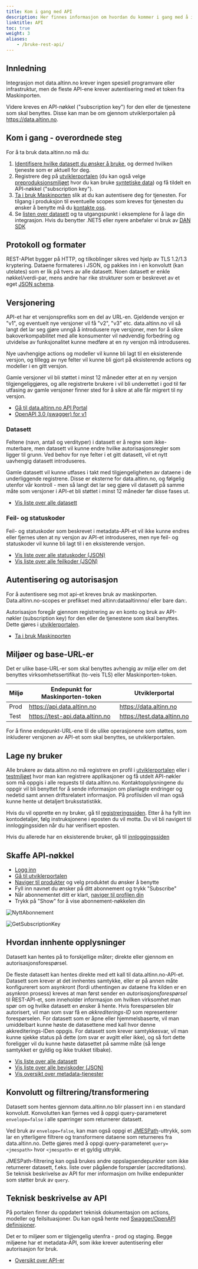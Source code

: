 ```yaml
---
title: Kom i gang med API
description: Her finnes informasjon om hvordan du kommer i gang med å integrere ditt system med data.altinn.no (DAN).
linktitle: API
toc: true
weight: 3
aliases: 
    - /bruke-rest-api/
---
```



## Innledning

Integrasjon mot data.altinn.no krever ingen spesiell programvare eller infrastruktur, men de fleste API-ene krever autentisering med et token fra Maskinporten. 

Videre kreves en API-nøkkel ("subscription key") for den eller de tjenestene som skal benyttes. Disse kan man be om gjennom utviklerportalen på https://data.altinn.no.

## Kom i gang - overordnede steg

For å ta bruk data.altinn.no må du:

1. [Identifisere hvilke datasett du ønsker å bruke](/datasett/), og dermed hvilken tjeneste som er aktuell for deg.
2. Registrere deg på [utviklerportalen](https://data.altinn.no) (du kan også velge [preproduksjonsmiljøet](https://test.data.altinn.no) hvor du kan bruke [syntetiske data](../testing)) og få tildelt en API-nøkkel ("subscription key").
3. [Ta i bruk Maskinporten](/api/#autentisering-og-autorisasjon) slik at du kan autentisere deg for tjenesten. For tilgang i produksjon til eventuelle scopes som kreves for tjenesten du ønsker å benytte må du [kontakte oss](mailto:dan@altinn.no).
4. Se [listen over datasett](/datasett/) og ta utgangspunkt i eksemplene for å lage din integrasjon. Hvis du benytter .NET5 eller nyere anbefaler vi bruk av [DAN SDK](https://github.com/Altinn/altinn-apiclient-dan)

## Protokoll og formater

REST-APIet bygger på HTTP, og tilkoblinger sikres ved hjelp av TLS 1.2/1.3 kryptering. Dataene formateres i JSON, og pakkes inn i en konvolutt (kan utelates) som er lik på tvers av alle datasett. Noen datasett er enkle nøkkel/verdi-par, mens andre har rike strukturer som er beskrevet av et eget [JSON schema](https://json-schema.org/). 

## Versjonering

API-et har et versjonsprefiks som en del av URL-en. Gjeldende versjon er "v1", og eventuelt nye versjoner vil få "v2", "v3" etc. data.altinn.no vil så langt det lar seg gjøre unngå å introdusere nye versjoner, men for å sikre bakoverkompabilitet med alle konsumenter vil nødvendig forbedring og utvidelse av funksjonalitet kunne medføre at en ny versjon må introduseres.

Nye uavhengige actions og modeller vil kunne bli lagt til en eksisterende versjon, og tillegg av nye felter vil kunne bli gjort på eksisterende actions og modeller i en gitt versjon.

Gamle versjoner vil bli støttet i minst 12 måneder etter at en ny versjon tilgjengeliggjøres, og alle registrerte brukere i vil bli underrettet i god til før utfasing av gamle versjoner finner sted for å sikre at alle får migrert til ny versjon.

* [Gå til data.altinn.no API Portal](https://data.altinn.no/)
* [OpenAPI 3.0 (swagger) for v1](https://api.data.altinn.no/v1/public/metadata/oas/json)

### Datasett

Feltene (navn, antall og verdityper) i datasett er å regne som ikke-muterbare, men datasett vil kunne endre hvilke autorisasjonsregler som ligger til grunn. Ved behov for nye felter i et gitt datasett, vil et nytt uavhengig datasett introduseres.

Gamle datasett vil kunne utfases i takt med tilgjengeligheten av dataene i de underliggende registrene. Disse er  eksterne for data.altinn.no, og følgelig utenfor vår kontroll - men så langt det lar seg gjøre vil datasett på samme måte som versjoner i API-et bli støttet i minst 12 måneder før disse fases ut.

* [Vis liste over alle datasett](/beviskoder/)

### Feil- og statuskoder

Feil- og statuskoder som beskrevet i metadata-API-et vil ikke kunne endres eller fjernes uten at ny versjon av API-et introduseres, men nye feil- og statuskoder vil kunne bli lagt til i en eksisterende versjon.

* [Vis liste over alle statuskoder (JSON)](https://api.data.altinn.no/v1/public/metadata/statuscodes)
* [Vis liste over alle feilkoder (JSON)](https://api.data.altinn.no/v1/public/metadata/errorcodes)

## Autentisering og autorisasjon

For å autentisere seg mot api-et kreves bruk av maskinporten. Data.altinn.no-scopes er prefikset med altinn:dataaltinnno/ eller bare dan:.

Autorisasjon foregår gjennom registrering av en konto og bruk av API-nøkler (subscription key) for den eller de tjenestene som skal benyttes. Dette gjøres i [utviklerportalen](https://data.altinn.no/).

* [Ta i bruk Maskinporten](https://samarbeid.digdir.no/maskinporten/ta-i-bruk-maskinporten/97)

## Miljøer og base-URL-er

Det er ulike base-URL-er som skal benyttes avhengig av miljø eller om det benyttes virksomhetssertifikat (to-veis TLS) eller Maskinporten-token.

| Miljø | Endepunkt for Maskinporten-token | Utviklerportal              |
| ----- | -------------------------------- | --------------------------- |
| Prod  | https://api.data.altinn.no       | https://data.altinn.no      |
| Test  | https://test-api.data.altinn.no  | https://test.data.altinn.no |

For å finne endepunkt-URL-ene til de ulike operasjonene som støttes, som inkluderer versjonen av API-et som skal benyttes, se utviklerportalen.

## Lage ny bruker

Alle brukere av data.altinn.no må registrere en profil i [utviklerportalen](https://data.altinn.no/) eller i [testmiljøet](https://test.data.altinn.no) hvor man kan registrere applikasjoner og få utdelt API-nøkler som må oppgis i alle requests til data.altinn.no. Kontaktopplysningene du oppgir vil bli benyttet for å sende informasjon om planlagte endringer og nedetid samt annen driftsrelatert informasjon. På profilsiden vil man også kunne hente ut detaljert bruksstatistikk.

Hvis du vil opprette en ny bruker, gå til [registreringssiden](https://data.altinn.no/signup). Etter å ha fyllt inn kontodetaljer, følg instruksjonene i eposten du vil motta. Du vil bli navigert til innloggingssiden når du har verifisert eposten.

Hvis du allerede har en eksisterende bruker, gå til [innloggingssiden](https://data.altinn.no/signin) 
## Skaffe API-nøkkel

* [Logg inn](https://data.altinn.no/signin)
* [Gå til utviklerportalen](https://data.altinn.no/)
* [Naviger til produkter](https://data.altinn.no/products) og velg produktet du ønsker å benytte
* Fyll inn navnet du ønsker på ditt abonnement og trykk "Subscribe"
* Når abonnementet ditt er klart, [naviger til profilen din](https://data.altinn.no/profile)
* Trykk på "Show" for å vise abonnement-nøkkelen din

![NyttAbonnement](/images/guides/api/Api-subscribe.jpg "Skap abonnement på et produkt")

![GetSubscriptionKey](/images/guides/api/Api-getsubscriptionkey.jpg "Hent abonnement-nøkkelen din")


## Hvordan innhente opplysninger

Datasett kan hentes på to forskjellige måter; direkte eller gjennom en autorisasjonsforespørsel.

De fleste datasett kan hentes direkte med ett kall til data.altinn.no-API-et. Datasett som krever at det innhentes samtykke, eller er på annen måte konfigurerert som asynkront (fordi uthentingen av dataene fra kilden er en asynkron prosess) kreves at man først sender en _autorisasjonsforespørsel_ til REST-API-et, som inneholder informasjon om hvilken virksomhet man spør om og hvilke datasett en ønsker å hente. Hvis forespørselen blir autorisert, vil man som svar få en _akkrediterings-ID_ som representerer forespørselen. For datasett som er åpne eller hjemmelsbaserte, vil man umiddelbart kunne høste de datasettene med kall hvor denne akkrediterings-IDen oppgis. For datasett som krever samtykkesvar, vil man kunne sjekke status på dette (om svar er avgitt eller ikke), og så fort dette foreligger vil du kunne høste datasettet på samme måte (så lenge samtykket er gyldig og ikke trukket tilbake).

* [Vis liste over alle datasett](/beviskoder/)
* [Vis liste over alle beviskoder (JSON)](https://api.data.altinn.no/v1/public/metadata/evidencecodes)
* [Vis oversikt over metadata-tjenester](https://data.altinn.no/api-details#api=publicmetadata-prod)

## Konvolutt og filtrering/transformering

Datasett som hentes gjennom data.altinn.no blir plassert inn i en standard konvolutt. Konvolutten kan fjernes ved å oppgi query-parameteret `envelope=false` i alle spørringer som returnerer datasett.

Ved bruk av `envelope=false`, kan man også oppgi et [JMESPath](https://jmespath.org/)-uttrykk, som lar en ytterligere filtrere og transformere dataene som returneres fra data.altinn.no. Dette gjøres med å oppgi query-parameteret `query=<jmespath>` hvor `<jmespath>` er et gyldig uttrykk.

JMESPath-filtrering kan også brukes andre oppslagsendepunkter som ikke returnerer datasett, f.eks. liste over pågående forspørsler (accreditations). Se teknisk beskrivelse av API for mer informasjon om hvilke endepunkter som støtter bruk av `query`.


## Teknisk beskrivelse av API

På portalen finner du oppdatert teknisk dokumentasjon om actions, modeller og feilsituasjoner. Du kan også hente ned [Swagger/OpenAPI definisjoner](https://swagger.io/specification/).

Det er to miljøer som er tilgjengelig utenfra  - prod og staging. Begge miljøene har et metadata-API, som ikke krever autentisering eller autorisasjon for bruk.

* [Oversikt over API-er](https://data.altinn.no/apis)

<!--
TODO! Oppdatere postman-repo

## Bruke Postman for testing

Det er utarbeidet en colection med forespørsler i [Postman](https://www.getpostman.com/) som fritt kan lastes ned og benyttes for testing mot eBevis REST API. Se Github-lenken under for mer informasjon.

* [Postman-collection på Github ](https://github.com/Altinn/eBevis)
* [Last ned Postman](https://www.getpostman.com/)
-->
